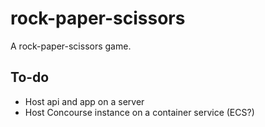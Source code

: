 # rock-paper-scissors

A rock-paper-scissors game.

## To-do
- Host api and app on a server
- Host Concourse instance on a container service (ECS?)
